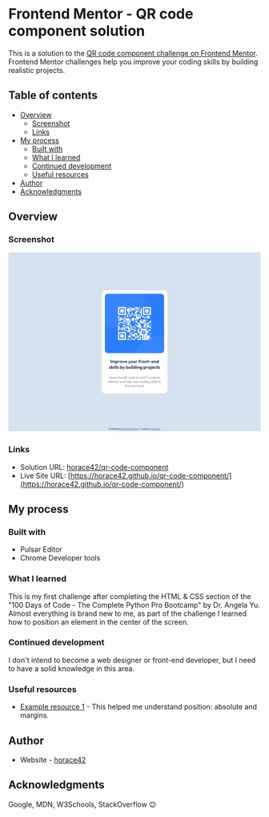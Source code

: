 # Frontend Mentor - QR code component solution

This is a solution to the [QR code component challenge on Frontend Mentor](https://www.frontendmentor.io/challenges/qr-code-component-iux_sIO_H). Frontend Mentor challenges help you improve your coding skills by building realistic projects.

## Table of contents

- [Overview](#overview)
  - [Screenshot](#screenshot)
  - [Links](#links)
- [My process](#my-process)
  - [Built with](#built-with)
  - [What I learned](#what-i-learned)
  - [Continued development](#continued-development)
  - [Useful resources](#useful-resources)
- [Author](#author)
- [Acknowledgments](#acknowledgments)

## Overview

### Screenshot

![](./screenshot.jpg)

### Links

- Solution URL: [horace42/qr-code-component](https://github.com/horace42/qr-code-component/)
- Live Site URL: [https://horace42.github.io/qr-code-component/](https://horace42.github.io/qr-code-component/)

## My process

### Built with

- Pulsar Editor
- Chrome Developer tools

### What I learned

This is my first challenge after completing the HTML & CSS section of the "100 Days of Code - The Complete Python Pro Bootcamp" by Dr. Angela Yu.
Almost everything is brand new to me, as part of the challenge I learned how to position an element in the center of the screen.

### Continued development

I don't intend to become a web designer or front-end developer, but I need to have a solid knowledge in this area.

### Useful resources

- [Example resource 1](https://stackoverflow.com/questions/9622354/make-a-div-center-of-viewport-horizontally-and-vertically) - This helped me understand position: absolute and margins.

## Author

- Website - [horace42](https://github.com/horace42)

## Acknowledgments

Google, MDN, W3Schools, StackOverflow 😉
